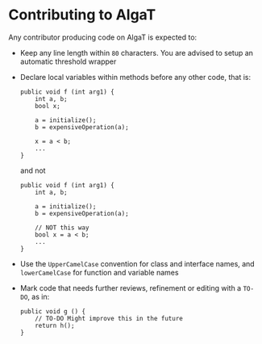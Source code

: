 # Contributing to AlgaT

Any contributor producing code on AlgaT is expected to:

* Keep any line length within `80` characters. You are advised to setup an
automatic threshold wrapper
* Declare local variables within methods before any other code, that is:

	```
	public void f (int arg1) {
		int a, b;
		bool x;

		a = initialize();
		b = expensiveOperation(a);

		x = a < b;
		...
	}
	```

	and not

	```
	public void f (int arg1) {
		int a, b;

		a = initialize();
		b = expensiveOperation(a);

		// NOT this way
		bool x = a < b;
		...
	}
	```
* Use the `UpperCamelCase` convention for class and interface names, and
`lowerCamelCase` for function and variable names
* Mark code that needs further reviews, refinement or editing with a `TO-DO`, as
in:

	```
	public void g () {
		// TO-DO Might improve this in the future
		return h();
	}
	```
